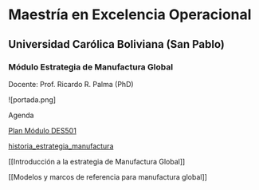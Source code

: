 

# Maestría en Excelencia Operacional

## Universidad Carólica Boliviana (San Pablo)

### Módulo Estrategia de Manufactura Global

Docente: Prof. Ricardo R. Palma (PhD)



![portada.png]

Agenda


[Plan Módulo DES501](plan_modulo_sugerido.pdf)


[historia_estrategia_manufactura](historia_estrategia_manufactura.md)

[[Introducción a la estrategia de Manufactura Global]]

[[Modelos y marcos de referencia para manufactura global]]
